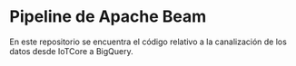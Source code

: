 # Pipeline de Apache Beam

En este repositorio se encuentra el código relativo a la canalización de los datos desde IoTCore a BigQuery.